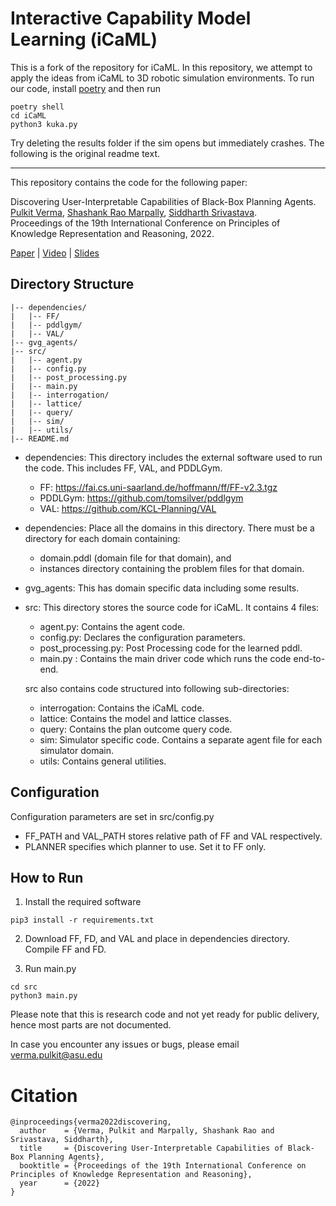 # Interactive Capability Model Learning (iCaML)

This is a fork of the repository for iCaML.
In this repository, we attempt to apply the ideas from iCaML to 3D robotic simulation environments.
To run our code, install [poetry](https://python-poetry.org/) and then run
```
poetry shell
cd iCaML
python3 kuka.py
```
Try deleting the results folder if the sim opens but immediately crashes.
The following is the original readme text.
___

This repository contains the code for the following paper:

Discovering User-Interpretable Capabilities of Black-Box Planning Agents.<br/>
[Pulkit Verma](https://pulkitverma.net), 
[Shashank Rao Marpally](https://marpally-raoshashank.netlify.app/),
[Siddharth Srivastava](http://siddharthsrivastava.net/). <br/>
Proceedings of the 19th International Conference on Principles of Knowledge Representation and Reasoning, 2022. <br/>

[Paper](https://aair-lab.github.io/Publications/vms_kr22.pdf) | [Video](https://youtu.be/OLxlB3pcjH0) | [Slides](https://pulkitverma.net/assets/pdf/vms_kr22/vms_kr22_slides.pdf)
<br />


## Directory Structure

```
|-- dependencies/
|   |-- FF/
|   |-- pddlgym/
|   |-- VAL/
|-- gvg_agents/
|-- src/
|   |-- agent.py
|   |-- config.py
|   |-- post_processing.py
|   |-- main.py
|   |-- interrogation/
|   |-- lattice/
|   |-- query/
|   |-- sim/
|   |-- utils/
|-- README.md
```

- dependencies: This directory includes the external software used to run the code. This includes FF, VAL, and PDDLGym. 
  - FF: https://fai.cs.uni-saarland.de/hoffmann/ff/FF-v2.3.tgz
  - PDDLGym: https://github.com/tomsilver/pddlgym
  - VAL: https://github.com/KCL-Planning/VAL

- dependencies: Place all the domains in this directory. There must be a directory for each domain containing: 
  - domain.pddl (domain file for that domain), and 
  - instances directory containing the problem files for that domain.

- gvg_agents: This has domain specific data including some results.

- src: This directory stores the source code for iCaML. It contains 4 files:
  - agent.py: Contains the agent code.
  - config.py: Declares the configuration parameters.
  - post_processing.py: Post Processing code for the learned pddl.
  - main.py : Contains the main driver code which runs the code end-to-end.

  src also contains code structured into following sub-directories:
  - interrogation: Contains the iCaML code.
  - lattice: Contains the model and lattice classes.
  - query: Contains the plan outcome query code.
  - sim: Simulator specific code. Contains a separate agent file for each simulator domain.
  - utils: Contains general utilities.

## Configuration

Configuration parameters are set in src/config.py

- FF_PATH and VAL_PATH stores relative path of FF and VAL respectively.
- PLANNER specifies which planner to use. Set it to FF only.

## How to Run

1. Install the required software
```
pip3 install -r requirements.txt 
```
2. Download FF, FD, and VAL and place in dependencies directory. Compile FF and FD.

3. Run main.py
```
cd src
python3 main.py
```

Please note that this is research code and not yet ready for public delivery, hence most parts are not documented.

In case you encounter any issues or bugs, please email verma.pulkit@asu.edu

# Citation
```
@inproceedings{verma2022discovering,
  author    = {Verma, Pulkit and Marpally, Shashank Rao and Srivastava, Siddharth},
  title     = {Discovering User-Interpretable Capabilities of Black-Box Planning Agents},
  booktitle = {Proceedings of the 19th International Conference on Principles of Knowledge Representation and Reasoning},
  year      = {2022}
}
```

